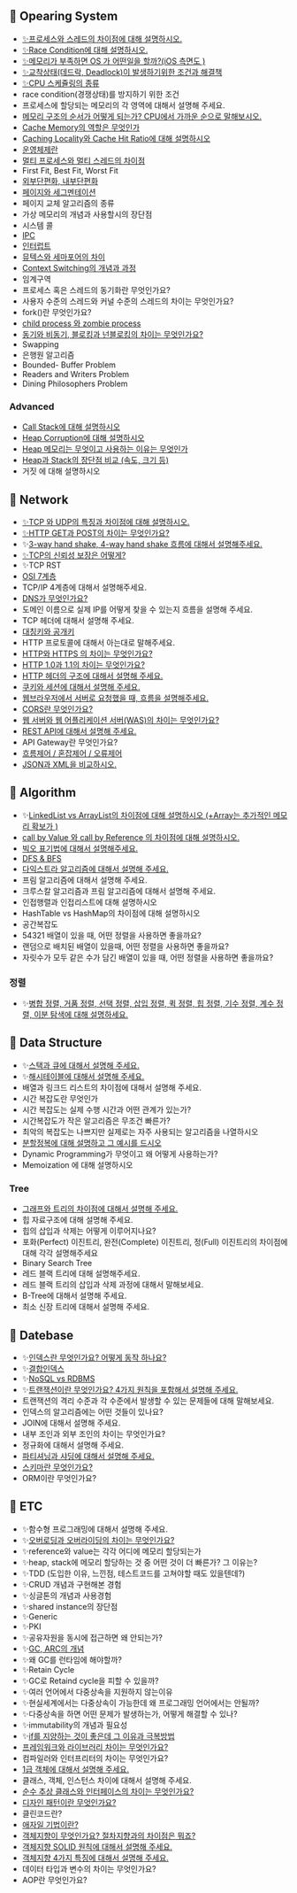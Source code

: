 ## 📌 Opearing System

- [✨프로세스와 스레드의 차이점에 대해 설명하시오.](https://github.com/lunchScreen/Interview_Questions/issues/51)
- [✨Race Condition에 대해 설명하시오.](https://github.com/lunchScreen/Interview_Questions/issues/52)
- [✨메모리가 부족하면 OS 가 어떤일을 할까?(iOS 측면도 )](https://github.com/lunchScreen/Interview_Questions/issues/153)
- [✨교착상태(데드락, Deadlock)이 발생하기위한 조건과 해결책](https://github.com/lunchScreen/Interview_Questions/issues/63)
- [✨CPU 스케쥴링의 종류](https://github.com/lunchScreen/Interview_Questions/issues/64)
- race condition(경쟁상태)를 방지하기 위한 조건
- 프로세스에 할당되는 메모리의 각 영역에 대해서 설명해 주세요.
- [메모리 구조의 순서가 어떻게 되는가? CPU에서 가까운 순으로 말해보시오.](https://github.com/lunchScreen/Interview_Questions/issues/149)
- [Cache Memory의 역할은 무엇인가](https://github.com/lunchScreen/Interview_Questions/issues/171)
- [Caching Locality와 Cache Hit Ratio에 대해 설명하시오](https://github.com/lunchScreen/Interview_Questions/issues/98)
- [운영체제란](https://github.com/lunchScreen/Interview_Questions/issues/156)
- [멀티 프로세스와 멀티 스레드의 차이점](https://github.com/lunchScreen/Interview_Questions/issues/142)
- First Fit, Best Fit, Worst Fit
- [외부단편화, 내부단편화](https://github.com/lunchScreen/Interview_Questions/issues/103)
- [페이지와 세그멘테이션](https://github.com/lunchScreen/Interview_Questions/issues/102)
- 페이지 교체 알고리즘의 종류
- 가상 메모리의 개념과 사용할시의 장단점
- 시스템 콜
- [IPC](https://github.com/lunchScreen/Interview_Questions/issues/72)
- [인터럽트](https://github.com/lunchScreen/Interview_Questions/issues/85)
- [뮤텍스와 세마포어의 차이](https://github.com/lunchScreen/Interview_Questions/issues/75)
- [Context Switching의 개념과 과정](https://github.com/lunchScreen/Interview_Questions/issues/138)
- 임계구역
- 프로세스 혹은 스레드의 동기화란 무엇인가요?
- 사용자 수준의 스레드와 커널 수준의 스레드의 차이는 무엇인가요?
- fork()란 무엇인가요?
- [child process 와 zombie process](https://github.com/lunchScreen/Interview_Questions/issues/144)
- [동기와 비동기, 블로킹과 넌블로킹의 차이는 무엇인가요?](https://github.com/lunchScreen/Interview_Questions/issues/157)
- Swapping
- 은행원 알고리즘
- Bounded- Buffer Problem
- Readers and Writers Problem
- Dining Philosophers Problem

### Advanced
- [Call Stack에 대해 설명하시오](https://github.com/lunchScreen/Interview_Questions/issues/160)
- [Heap Corruption에 대해 설명하시오](https://github.com/lunchScreen/Interview_Questions/issues/175)
- [Heap 메모리는 무엇이고 사용하는 이유는 무엇인가](https://github.com/lunchScreen/Interview_Questions/issues/170)
- [Heap과 Stack의 장단점 비교 (속도, 크기 등)](https://github.com/lunchScreen/Interview_Questions/issues/130)
- 거짓 에 대해 설명하시오

## 📌 Network

- [✨TCP 와 UDP의 특징과 차이점에 대해 설명하시오.](https://github.com/lunchScreen/Interview_Questions/issues/48)
- [✨HTTP GET과 POST의 차이는 무엇인가요?](https://github.com/lunchScreen/Interview_Questions/issues/62)
- ✨[3-way hand shake, 4-way hand shake 흐름에 대해서 설명해주세요.](https://github.com/lunchScreen/Interview_Questions/issues/58)
- [✨TCP의 신뢰성 보장은 어떻게?](https://github.com/lunchScreen/Interview_Questions/issues/97)
- ✨TCP RST 
- [OSI 7계층](https://github.com/lunchScreen/Interview_Questions/issues/86)
- TCP/IP 4계층에 대해서 설명해주세요.
- [DNS가 무엇인가요?](https://github.com/lunchScreen/Interview_Questions/issues/135)
- 도메인 이름으로 실제 IP를 어떻게 찾을 수 있는지 흐름을 설명해 주세요.
- TCP 헤더에 대해서 설명해 주세요.
- [대칭키와 공개키](https://github.com/lunchScreen/Interview_Questions/issues/84)
- HTTP 프로토콜에 대해서 아는대로 말해주세요.
- [HTTP와 HTTPS 의 차이는 무엇인가요?](https://github.com/lunchScreen/Interview_Questions/issues/146)
- [HTTP 1.0과 1.1의 차이는 무엇인가요?](https://github.com/lunchScreen/Interview_Questions/issues/155)
- [HTTP 헤더의 구조에 대해서 설명해 주세요.](https://github.com/lunchScreen/Interview_Questions/issues/71)
- [쿠키와 세션에 대해서 설명해 주세요.](https://github.com/lunchScreen/Interview_Questions/issues/122)
- [웹브라우저에서 서버로 요청했을 때, 흐름을 설명해주세요.](https://github.com/lunchScreen/Interview_Questions/issues/76)
- [CORS란 무엇인가요?](https://github.com/lunchScreen/Interview_Questions/issues/137)
- [웹 서버와 웹 어플리케이션 서버(WAS)의 차이는 무엇인가요?](https://github.com/lunchScreen/Interview_Questions/issues/129)
- [REST API에 대해서 설명해 주세요.](https://github.com/lunchScreen/Interview_Questions/issues/105)
- API Gateway란 무엇인가요?
- [흐름제어 / 혼잡제어 / 오류제어](https://github.com/lunchScreen/Interview_Questions/issues/167)
- [JSON과 XML을 비교하시오.](https://github.com/lunchScreen/Interview_Questions/issues/121)

## 📌 Algorithm

- ✨[LinkedList vs ArrayList의 차이점에 대해 설명하시오 (+Array는 추가적인 메모리 확보가 )](https://github.com/lunchScreen/Interview_Questions/issues/110)
- [call by Value 와 call by Reference 의 차이점에 대해 설명하시오.](https://github.com/lunchScreen/Interview_Questions/issues/47)
- [빅오 표기법에 대해서 설명해주세요.](https://github.com/lunchScreen/Interview_Questions/issues/115)
- [DFS & BFS](https://github.com/lunchScreen/Interview_Questions/issues/114)
- [다익스트라 알고리즘에 대해서 설명해 주세요.](https://github.com/lunchScreen/Interview_Questions/issues/118)
- 프림 알고리즘에 대해서 설명해 주세요.
- 크루스칼 알고리즘과 프림 알고리즘에 대해서 설명해 주세요.
- 인접행렬과 인접리스트에 대해 설명하시오
- HashTable vs HashMap의 차이점에 대해 설명하시오
- 공간복잡도
- 54321 배열이 있을 때, 어떤 정렬을 사용하면 좋을까요?
- 랜덤으로 배치된 배열이 있을때, 어떤 정렬을 사용하면 좋을까요?
- 자릿수가 모두 같은 수가 담긴 배열이 있을 때, 어떤 정렬을 사용하면 좋을까요?

### 정렬

- ✨[병합 정렬, 거품 정렬, 선택 정렬, 삽입 정렬, 퀵 정렬, 힙 정렬, 기수 정렬, 계수 정렬, 이분 탐색에 대해 설명하세요.](https://github.com/lunchScreen/Interview_Questions/issues/94)

## 📌 Data Structure

- ✨[스택과 큐에 대해서 설명해 주세요.](https://github.com/lunchScreen/Interview_Questions/issues/57)
- ✨[해시테이블에 대해서 설명해 주세요.](https://github.com/lunchScreen/Interview_Questions/issues/80)
- 배열과 링크드 리스트의 차이점에 대해서 설명해 주세요.
- 시간 복잡도란 무엇인가
- 시간 복잡도는 실제 수행 시간과 어떤 관계가 있는가?
- 시간복잡도가 작은 알고리즘은 무조건 빠른가?
- 최악의 복잡도는 나쁘지만 실제로는 자주 사용되는 알고리즘을 나열하시오
- [분할정복에 대해 설명하고 그 예시를 드시오](https://github.com/lunchScreen/Interview_Questions/issues/113)
- Dynamic Programming가 무엇이고 왜 어떻게 사용하는가?
- Memoization 에 대해 설명하시오

### Tree

- [그래프와 트리의 차이점에 대해서 설명해 주세요.](https://github.com/lunchScreen/Interview_Questions/issues/126)
- 힙 자료구조에 대해 설명해 주세요.
- 힙의 삽입과 삭제는 어떻게 이루어지나요?
- 포화(Perfect) 이진트리, 완전(Complete) 이진트리, 정(Full) 이진트리의 차이점에 대해 각각 설명해주세요
- Binary Search Tree 
- 레드 블랙 트리에 대해 설명해주세요.
- 레드 블랙 트리의 삽입과 삭제 과정에 대해서 말해보세요.
- B-Tree에 대해서 설명해 주세요.
- 최소 신장 트리에 대해서 설명해 주세요.

## 📌 Datebase

- ✨[인덱스란 무엇인가요? 어떻게 동작 하나요?](https://github.com/lunchScreen/Interview_Questions/issues/79)
- ✨[결합인덱스](https://github.com/lunchScreen/Interview_Questions/issues/109)
- ✨[NoSQL vs RDBMS](https://github.com/lunchScreen/Interview_Questions/issues/65)
- ✨[트랜잭션이란 무엇인가요? 4가지 원칙을 포함해서 설명해 주세요.](https://github.com/lunchScreen/Interview_Questions/issues/66)
- 트랜잭션의 격리 수준과 각 수준에서 발생할 수 있는 문제들에 대해 말해보세요.
- 인덱스의 알고리즘에는 어떤 것들이 있나요?
- JOIN에 대해서 설명해 주세요.
- 내부 조인과 외부 조인의 차이는 무엇인가요?
- 정규화에 대해서 설명해 주세요.
- [파티셔닝과 샤딩에 대해서 설명해 주세요.](https://github.com/lunchScreen/Interview_Questions/issues/123)
- [스키마란 무엇인가요?](https://github.com/lunchScreen/Interview_Questions/issues/152)
- ORM이란 무엇인가요?


## 📌 ETC

- ✨함수형 프로그래밍에 대해서 설명해 주세요.
- ✨[오버로딩과 오버라이딩의 차이는 무엇인가요?](https://github.com/lunchScreen/Interview_Questions/issues/56)
- ✨reference와 value는 각각 어디에 메모리 할당되는가
- ✨heap, stack에 메모리 할당하는 것 중 어떤 것이 더 빠른가? 그 이유는?
- ✨TDD (도입한 이유, 느낀점, 테스트코드를 고쳐야할 때도 있을텐데?)
- ✨CRUD 개념과 구현해본 경험
- ✨싱글톤의 개념과 사용경험
- ✨shared instance의 장단점
- ✨Generic
- ✨PKI
- ✨공유자원을 동시에 접근하면 왜 안되는가?
- ✨[GC, ARC의 개념](https://github.com/lunchScreen/Interview_Questions/issues/101)
- ✨왜 GC를 런타임에 해야할까?
- ✨Retain Cycle
- ✨GC로 Retaind cycle을 피할 수 있을까?
- ✨여러 언어에서 다중상속을 지원하지 않는이유
- ✨현실세계에서는 다중상속이 가능한데 왜 프로그래밍 언어에서는 안될까?
- ✨다중상속을 하면 어떤 문제가 발생하는가, 어떻게 해결할 수 있나?
- ✨immutability의 개념과 필요성
- ✨[if를 지양하는 것이 좋은데 그 이유과 극복방법](https://github.com/lunchScreen/Interview_Questions/issues/162)
- [프레임워크와 라이브러리 차이는 무엇인가요?](https://github.com/lunchScreen/Interview_Questions/issues/165)
- 컴파일러와 인터프리터의 차이는 무엇인가요?
- [1급 객체에 대해서 설명해 주세요.](https://github.com/lunchScreen/Interview_Questions/issues/158)
- 클래스, 객체, 인스턴스 차이에 대해서 설명해 주세요.
- [순수 추상 클래스와 인터페이스의 차이는 무엇인가요?](https://github.com/lunchScreen/Interview_Questions/issues/164)
- [디자인 패턴이란 무엇인가요?](https://github.com/lunchScreen/Interview_Questions/issues/173)
- 클린코드란?
- [애자일 기법이란?](https://github.com/lunchScreen/Interview_Questions/issues/140)
- [객체지향이 무엇인가요? 절차지향과의 차이점은 뭐죠?](https://github.com/lunchScreen/Interview_Questions/issues/90)
- [객체지향 SOLID 원칙에 대해서 설명해 주세요.](https://github.com/lunchScreen/Interview_Questions/issues/89)
- [객체지향 4가지 특징에 대해서 설명해 주세요.](https://github.com/lunchScreen/Interview_Questions/issues/93)
- 데이터 타입과 변수의 차이는 무엇인가요?
- AOP란 무엇인가요?

